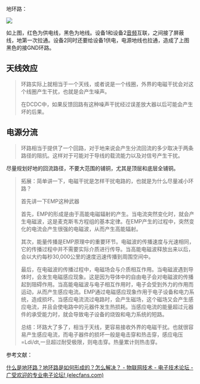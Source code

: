 地环路：

![](https://i-blog.csdnimg.cn/direct/d15fa69c06114fffac3838601a66960b.png)

如上图，红色为供电线，黑色为地线。设备1和设备2[音频](https://so.csdn.net/so/search?q=%E9%9F%B3%E9%A2%91&spm=1001.2101.3001.7020)互联，之间接了屏蔽线，地第一次拉通。设备2同时还要给设备1供电，电源地线也拉通，造成了上图黑色的接GND环路。

## 天线效应

> 环路实际上就相当于一个天线，或者说是一个线圈，外界的电磁干扰会对这个线圈产生干扰，也就是会产生噪声。
> 
> 在DCDC中，如果反馈回路有这种噪声干扰经过误差放大器以后可能会产生坏的后果。

## 电源分流

> 环路相当于提供了一个回路，对于地来说会产生分流回流的多少取决于两条路径的阻抗。这样对于可能对于导线的载流能力以及对信号产生干扰。

尽量规划好地的回流路径，不要大范围的铺铜，尤其是顶层和底层全铺铜。

> 拓展：简单讲一下，电磁干扰是怎样干扰电路的，也就是为什么尽量减小环路？
> 
> 首先讲一下EMP这种武器
> 
> 首先，‌EMP的形成是由于高能电磁辐射的产生。‌当电流突然变化时，‌就会产生电磁波，‌这是麦克斯韦方程组的基本定律。‌在EMP产生的过程中，‌突然变化的电流会产生很强的电磁波，‌从而产生高能辐射。‌
> 
> 其次，‌能量传播是EMP原理中的重要环节。‌电磁波的传播速度与光速相同，‌它的传播过程中并不需要实际介质进行传导。‌当高能电磁波释放出来以后，‌会以大约每秒30,000公里的速度迅速传播到周围空间中。‌
> 
> 最后，‌在电磁波的传播过程中，‌电磁场会与介质相互作用。‌当电磁波遇到导体时，‌会发生电磁感应现象。‌这是因为导体中的自由电子会对电磁波的传播起到阻碍作用。‌当高能电磁波与电子相互作用时，‌电子会受到外力的作用而运动，‌从而产生感应电流。‌EMP通过电磁感应现象作用于电子设备和电力系统，‌造成损坏。‌当感应电流流过电路时，‌会产生磁场，‌这个磁场又会产生感应电流，‌并且会使电路中的元器件发生热损耗。‌当感应电流的能量超过元器件的承受能力时，‌就会导致电子设备的烧毁和电力系统的短路。‌
> 
> 总结：环路大了多了，相当于天线，更容易接收外界的电磁干扰。也就很容易产生感应电流，而电子器件的损坏一般是电击穿和热击穿，感应电压=Ldi/dt,一旦超过耐受极限，则电击穿。热量累计则热击穿。

参考文献：

[什么是地环路？地环路是如何形成的？怎么解决？ - 物联网技术 - 电子技术论坛 - 广受欢迎的专业电子论坛! (elecfans.com)](https://bbs.elecfans.com/jishu_2099189_1_1.html "什么是地环路？地环路是如何形成的？怎么解决？ - 物联网技术 - 电子技术论坛 - 广受欢迎的专业电子论坛! (elecfans.com)")